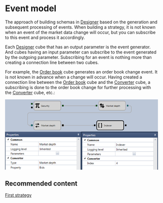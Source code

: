 # Event model

The approach of building schemas in [Designer](Designer.md) based on the generation and subsequent processing of events. When building a strategy, it is not known when an event of the market data change will occur, but you can subscribe to this event and process it accordingly.

Each [Designer](Designer.md) cube that has an output parameter is the event generator. And cubes having an input parameter can subscribe to the event generated by the outgoing parameter. Subscribing for an event is nothing more than creating a connection line between two cubes.

For example, the [Order book](Designer_Depth.md) cube generates an order book change event. It is not known in advance when a change will occur. Having created a connection line between the [Order book](Designer_Depth.md) cube and the [Converter](Designer_Converter.md) cube, a subscribing is done to the order book change for further processing with the [Converter](Designer_Converter.md) cube, etc.:

![Designer Event model 00](../images/Designer_Event_model_00.png)

## Recommended content

[First strategy](Designer_Algorithm_creation_of_elements.md)
